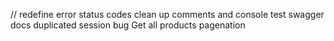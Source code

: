 // redefine error status codes
clean up comments and console
test
swagger
docs
duplicated session bug
Get all products
pagenation
